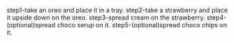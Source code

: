 step1-take an oreo and place it in a tray.
step2-take a strawberry and place it upside down on the oreo.
step3-spread cream on the strawberry.
step4-(optional)spread choco serup on it.
step5-(optional)spread choco chips on it.